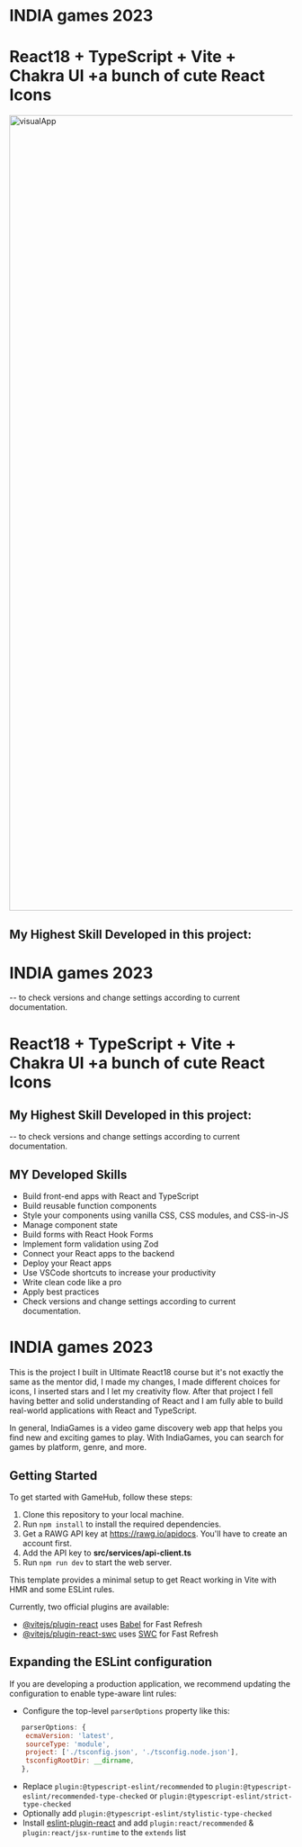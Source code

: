<!-- @format -->
# INDIA games 2023
# React18 + TypeScript + Vite + Chakra UI +a bunch of cute React Icons

<img width="1414" alt="visualApp" src="https://github.com/indiamaris/IndiaGames-2023/assets/90830057/abf55a21-307a-4870-986c-36a62d1ec430">

## My Highest Skill Developed in this project:
# INDIA games 2023

-- to check versions and change settings according to current documentation.
# React18 + TypeScript + Vite + Chakra UI +a bunch of cute React Icons

## My Highest Skill Developed in this project:

-- to check versions and change settings according to current documentation.

## MY Developed Skills

-   Build front-end apps with React and TypeScript
-   Build reusable function components
-   Style your components using vanilla CSS, CSS modules, and CSS-in-JS
-   Manage component state
-   Build forms with React Hook Forms
-   Implement form validation using Zod
-   Connect your React apps to the backend
-   Deploy your React apps
-   Use VSCode shortcuts to increase your productivity
-   Write clean code like a pro
-   Apply best practices
-   Check versions and change settings according to current documentation.



# INDIA games 2023

This is the project I built in Ultimate React18 course but it's not exactly the same as the mentor did, I made my changes, I made different choices for icons, I inserted stars and I let my creativity flow.
After that project I fell having better and solid understanding of React and I am fully able to build real-world applications with React and TypeScript.

In general, IndiaGames is a video game discovery web app that helps you find new and exciting games to play. With IndiaGames, you can search for games by platform, genre, and more.



## Getting Started

To get started with GameHub, follow these steps:


1. Clone this repository to your local machine.
2. Run `npm install` to install the required dependencies.
3. Get a RAWG API key at https://rawg.io/apidocs. You'll have to create an account first.
4. Add the API key to **src/services/api-client.ts**
5. Run `npm run dev` to start the web server.

This template provides a minimal setup to get React working in Vite with HMR and some ESLint rules.

Currently, two official plugins are available:

-   [@vitejs/plugin-react](https://github.com/vitejs/vite-plugin-react/blob/main/packages/plugin-react/README.md) uses [Babel](https://babeljs.io/) for Fast Refresh
-   [@vitejs/plugin-react-swc](https://github.com/vitejs/vite-plugin-react-swc) uses [SWC](https://swc.rs/) for Fast Refresh

## Expanding the ESLint configuration

If you are developing a production application, we recommend updating the configuration to enable type-aware lint rules:

-   Configure the top-level `parserOptions` property like this:

```js
   parserOptions: {
    ecmaVersion: 'latest',
    sourceType: 'module',
    project: ['./tsconfig.json', './tsconfig.node.json'],
    tsconfigRootDir: __dirname,
   },
```

-   Replace `plugin:@typescript-eslint/recommended` to `plugin:@typescript-eslint/recommended-type-checked` or `plugin:@typescript-eslint/strict-type-checked`
-   Optionally add `plugin:@typescript-eslint/stylistic-type-checked`
-   Install [eslint-plugin-react](https://github.com/jsx-eslint/eslint-plugin-react) and add `plugin:react/recommended` & `plugin:react/jsx-runtime` to the `extends` list

